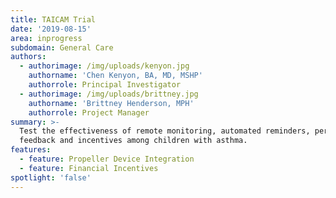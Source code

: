 ```yaml
---
title: TAICAM Trial
date: '2019-08-15'
area: inprogress
subdomain: General Care
authors:
  - authorimage: /img/uploads/kenyon.jpg
    authorname: 'Chen Kenyon, BA, MD, MSHP'
    authorrole: Principal Investigator
  - authorimage: /img/uploads/brittney.jpg
    authorname: 'Brittney Henderson, MPH'
    authorrole: Project Manager
summary: >-
  Test the effectiveness of remote monitoring, automated reminders, performance
  feedback and incentives among children with asthma. 
features:
  - feature: Propeller Device Integration
  - feature: Financial Incentives
spotlight: 'false'
---
```


